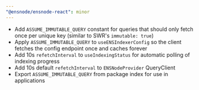 ```yaml
---
"@ensnode/ensnode-react": minor
---
```


- Add `ASSUME_IMMUTABLE_QUERY` constant for queries that should only fetch once per unique key (similar to SWR's `immutable: true`)
- Apply `ASSUME_IMMUTABLE_QUERY` to `useENSIndexerConfig` so the client fetches the config endpoint once and caches forever
- Add 10s `refetchInterval` to `useIndexingStatus` for automatic polling of indexing progress
- Add 10s default `refetchInterval` to `ENSNodeProvider` QueryClient
- Export `ASSUME_IMMUTABLE_QUERY` from package index for use in applications
